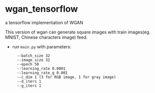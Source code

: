 # wgan_tensorflow
a tensorflow implementation of WGAN

This version of wgan can generate square images with 
train images(eg. MNIST, Chinese characters image) feed.
- run `main.py` with parameters:

        --batch_size 32
        --image_size 32
        --epoch 50
        --learning_rate 0.0001
        --learning_rate_g 0.001
        --c_dim 1 (3 for RGB image, 1 for gray image)
        --d_iters 1
        --g_iters 1
